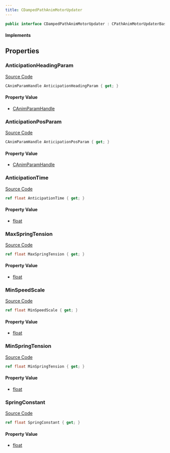 ```yaml
---
title: CDampedPathAnimMotorUpdater
---
```


```csharp
public interface CDampedPathAnimMotorUpdater : CPathAnimMotorUpdaterBase, CAnimMotorUpdaterBase, ISchemaClass<CAnimMotorUpdaterBase>, ISchemaClass<CPathAnimMotorUpdaterBase>, ISchemaClass<CDampedPathAnimMotorUpdater>, ISchemaField, ISchemaClass, INativeHandle
```

#### Implements

## Properties

### AnticipationHeadingParam

[Source Code](https://github.com/swiftly-solution/swiftlys2/blob/beta/managed/src/SwiftlyS2.Generated/Schemas/Interfaces/CDampedPathAnimMotorUpdater.cs#L22)

```csharp
CAnimParamHandle AnticipationHeadingParam { get; }
```

#### Property Value

- [CAnimParamHandle](/docs/api/shared/schemadefinitions/canimparamhandle)

### AnticipationPosParam

[Source Code](https://github.com/swiftly-solution/swiftlys2/blob/beta/managed/src/SwiftlyS2.Generated/Schemas/Interfaces/CDampedPathAnimMotorUpdater.cs#L20)

```csharp
CAnimParamHandle AnticipationPosParam { get; }
```

#### Property Value

- [CAnimParamHandle](/docs/api/shared/schemadefinitions/canimparamhandle)

### AnticipationTime

[Source Code](https://github.com/swiftly-solution/swiftlys2/blob/beta/managed/src/SwiftlyS2.Generated/Schemas/Interfaces/CDampedPathAnimMotorUpdater.cs#L16)

```csharp
ref float AnticipationTime { get; }
```

#### Property Value

- [float](https://learn.microsoft.com/dotnet/api/system.single)

### MaxSpringTension

[Source Code](https://github.com/swiftly-solution/swiftlys2/blob/beta/managed/src/SwiftlyS2.Generated/Schemas/Interfaces/CDampedPathAnimMotorUpdater.cs#L28)

```csharp
ref float MaxSpringTension { get; }
```

#### Property Value

- [float](https://learn.microsoft.com/dotnet/api/system.single)

### MinSpeedScale

[Source Code](https://github.com/swiftly-solution/swiftlys2/blob/beta/managed/src/SwiftlyS2.Generated/Schemas/Interfaces/CDampedPathAnimMotorUpdater.cs#L18)

```csharp
ref float MinSpeedScale { get; }
```

#### Property Value

- [float](https://learn.microsoft.com/dotnet/api/system.single)

### MinSpringTension

[Source Code](https://github.com/swiftly-solution/swiftlys2/blob/beta/managed/src/SwiftlyS2.Generated/Schemas/Interfaces/CDampedPathAnimMotorUpdater.cs#L26)

```csharp
ref float MinSpringTension { get; }
```

#### Property Value

- [float](https://learn.microsoft.com/dotnet/api/system.single)

### SpringConstant

[Source Code](https://github.com/swiftly-solution/swiftlys2/blob/beta/managed/src/SwiftlyS2.Generated/Schemas/Interfaces/CDampedPathAnimMotorUpdater.cs#L24)

```csharp
ref float SpringConstant { get; }
```

#### Property Value

- [float](https://learn.microsoft.com/dotnet/api/system.single)

